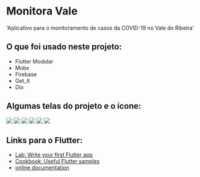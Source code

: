 # Monitora Vale 

&#x27;Aplicativo para o monitoramento de casos da COVID-19 no Vale do Ribeira&#x27;

## O que foi usado neste projeto:

- Flutter Modular
- Mobx
- Firebase
- Get_It
- Dio

## Algumas telas do projeto e o ícone:
![](https://ibb.co/9Hdk0Pv)
![](https://ibb.co/JjWr3zP)
![](https://ibb.co/n7wYZg5)
![](https://ibb.co/xYg8dPS)
![](https://ibb.co/KyDQHd6)
![](https://ibb.co/G3P8tMb)


## Links para o Flutter:
- [Lab: Write your first Flutter app](https://flutter.dev/docs/get-started/codelab)
- [Cookbook: Useful Flutter samples](https://flutter.dev/docs/cookbook)
- [online documentation](https://flutter.dev/docs)
